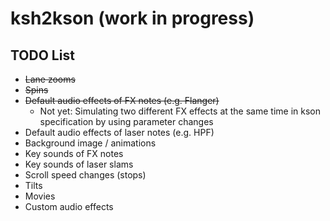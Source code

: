 # ksh2kson (work in progress)

## TODO List

- ~~Lane zooms~~
- ~~Spins~~
- ~~Default audio effects of FX notes (e.g. Flanger)~~
    - Not yet: Simulating two different FX effects at the same time in kson specification by using parameter changes
- Default audio effects of laser notes (e.g. HPF)
- Background image / animations
- Key sounds of FX notes
- Key sounds of laser slams
- Scroll speed changes (stops)
- Tilts
- Movies
- Custom audio effects
